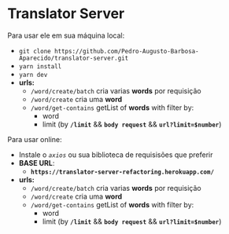 # Translator Server

Para usar ele em sua máquina local:
 - `git clone https://github.com/Pedro-Augusto-Barbosa-Aparecido/translator-server.git`
 - `yarn install`
 - `yarn dev`
 - **urls:**
   - `/word/create/batch` cria varias **words** por requisição
   - `/word/create` cria uma **word**
   - `/word/get-contains` getList of **words** with filter by: 
     - word
     - limit (by **`/limit`** && **`body request`** && **`url?limit=$number`**)

Para usar online:
  - Instale o *`axios`* ou sua biblioteca de requisisões que preferir
  - **BASE URL**:
    - **`https://translator-server-refactoring.herokuapp.com/`**
  - **urls:**
     - `/word/create/batch` cria varias **words** por requisição
     - `/word/create` cria uma **word**
     - `/word/get-contains` getList of **words** with filter by: 
       - word
       - limit  (by **`/limit`** && **`body request`** && **`url?limit=$number`**)